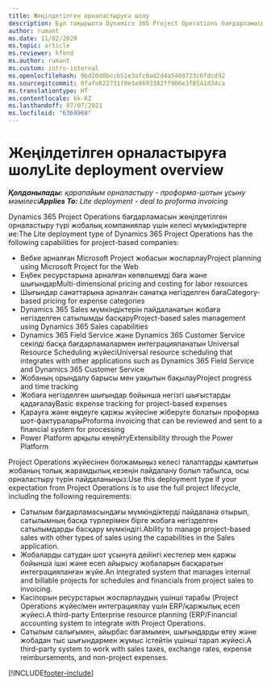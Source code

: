 ```yaml
---
title: Жеңілдетілген орналастыруға шолу
description: Бұл тақырыпта Dynamics 365 Project Operations бағдарламасын жеңілдетілген орналастыру туралы ақпарат берілген.
author: rumant
ms.date: 11/02/2020
ms.topic: article
ms.reviewer: kfend
ms.author: rumant
ms.custom: intro-internal
ms.openlocfilehash: 9bd20d0bccb51e3afc0ad2d4a5409723c6fdcd92
ms.sourcegitcommit: 0fafe022731f0e1e8693382ff906e3f8541d34ca
ms.translationtype: HT
ms.contentlocale: kk-KZ
ms.lasthandoff: 07/07/2021
ms.locfileid: "6369968"
---
```

# <a name="lite-deployment-overview"></a><span data-ttu-id="c716c-103">Жеңілдетілген орналастыруға шолу</span><span class="sxs-lookup"><span data-stu-id="c716c-103">Lite deployment overview</span></span>

<span data-ttu-id="c716c-104">_**Қолданылады:** қарапайым орналастыру - проформа-шотын ұсыну мәмілесі_</span><span class="sxs-lookup"><span data-stu-id="c716c-104">_**Applies To:** Lite deployment - deal to proforma invoicing_</span></span>

<span data-ttu-id="c716c-105">Dynamics 365 Project Operations бағдарламасын жеңілдетілген орналастыру түрі жобалық компаниялар үшін келесі мүмкіндіктерге ие:</span><span class="sxs-lookup"><span data-stu-id="c716c-105">The Lite deployment type of Dynamics 365 Project Operations has the following capabilities for project-based companies:</span></span>

- <span data-ttu-id="c716c-106">Вебке арналған Microsoft Project жобасын жоспарлау</span><span class="sxs-lookup"><span data-stu-id="c716c-106">Project planning using Microsoft Project for the Web</span></span>
- <span data-ttu-id="c716c-107">Еңбек ресурстарына арналған көпөлшемді баға және шығындар</span><span class="sxs-lookup"><span data-stu-id="c716c-107">Multi-dimensional pricing and costing for labor resources</span></span>
- <span data-ttu-id="c716c-108">Шығындар санаттарына арналған санатқа негізделген баға</span><span class="sxs-lookup"><span data-stu-id="c716c-108">Category-based pricing for expense categories</span></span>
- <span data-ttu-id="c716c-109">Dynamics 365 Sales мүмкіндіктерін пайдаланатын жобаға негізделген сатылымды басқару</span><span class="sxs-lookup"><span data-stu-id="c716c-109">Project-based sales management using Dynamics 365 Sales capabilities</span></span>
- <span data-ttu-id="c716c-110">Dynamics 365 Field Service және Dynamics 365 Customer Service секілді басқа бағдарламалармен интеграцияланатын Universal Resource Scheduling жүйесі</span><span class="sxs-lookup"><span data-stu-id="c716c-110">Universal resource scheduling that integrates with other applications such as Dynamics 365 Field Service and Dynamics 365 Customer Service</span></span>
- <span data-ttu-id="c716c-111">Жобаның орындалу барысы мен уақытын бақылау</span><span class="sxs-lookup"><span data-stu-id="c716c-111">Project progress and time tracking</span></span>
- <span data-ttu-id="c716c-112">Жобаға негізделген шығындар бойынша негізгі шығыстарды қадағалау</span><span class="sxs-lookup"><span data-stu-id="c716c-112">Basic expense tracking for project-based expenses</span></span>
- <span data-ttu-id="c716c-113">Қарауға және өңдеуге қаржы жүйесіне жіберуге болатын проформа шот-фактуралары</span><span class="sxs-lookup"><span data-stu-id="c716c-113">Proforma invoicing that can be reviewed and sent to a financial system for processing</span></span>
- <span data-ttu-id="c716c-114">Power Platform арқылы кеңейту</span><span class="sxs-lookup"><span data-stu-id="c716c-114">Extensibility through the Power Platform</span></span>

<span data-ttu-id="c716c-115">Project Operations жүйесінен болжамыңыз келесі талаптарды қамтитын жобаның толық жарамдылық кезеңін пайдалану болып табылса, осы орналастыру түрін пайдаланыңыз:</span><span class="sxs-lookup"><span data-stu-id="c716c-115">Use this deployment type if your expectation from Project Operations is to use the full project lifecycle, including the following requirements:</span></span>

- <span data-ttu-id="c716c-116">Сатылым бағдарламасындағы мүмкіндіктерді пайдалана отырып, сатылымның басқа түрлерімен бірге жобаға негізделген сатылымдарды басқару мүмкіндігі.</span><span class="sxs-lookup"><span data-stu-id="c716c-116">Ability to manage project-based sales with other types of sales using the capabilities in the Sales application.</span></span>
- <span data-ttu-id="c716c-117">Жобаларды сатудан шот ұсынуға дейінгі кестелер мен қаржы бойынша ішкі және есеп айырысу жобаларын басқаратын интеграцияланған жүйе.</span><span class="sxs-lookup"><span data-stu-id="c716c-117">An integrated system that manages internal and billable projects for schedules and financials from project sales to invoicing.</span></span>
- <span data-ttu-id="c716c-118">Кәсіпорын ресурстарын жоспарлаудың үшінші тарабы (Project Operations жүйесімен интеграциялау үшін ERP/қаржылық есеп жүйесі.</span><span class="sxs-lookup"><span data-stu-id="c716c-118">A third-party Enterprise resource planning (ERP/Financial accounting system to integrate with Project Operations.</span></span>
- <span data-ttu-id="c716c-119">Сатылым салығымен, айырбас бағамымен, шығындарды өтеу және жобадан тыс шығындармен жұмыс істейтін үшінші тарап жүйесі.</span><span class="sxs-lookup"><span data-stu-id="c716c-119">A third-party system to work with sales taxes, exchange rates, expense reimbursements, and non-project expenses.</span></span>


[!INCLUDE[footer-include](../includes/footer-banner.md)]